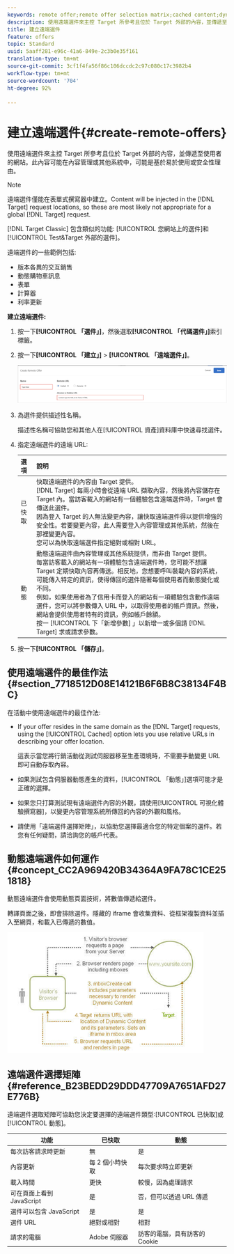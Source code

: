 ```yaml
---
keywords: remote offer;remote offer selection matrix;cached content;dynamic content
description: 使用遠端選件來主控 Target 所參考且位於 Target 外部的內容，並傳遞至使用者的網站。此內容可能在內容管理或其他系統中，可能是基於易於使用或安全性理由。
title: 建立遠端選件
feature: offers
topic: Standard
uuid: 5aaff281-e96c-41a6-849e-2c3b0e35f161
translation-type: tm+mt
source-git-commit: 3cf1f4fa56f86c106dccdc2c97c080c17c3982b4
workflow-type: tm+mt
source-wordcount: '704'
ht-degree: 92%

---
```



# 建立遠端選件{#create-remote-offers}

使用遠端選件來主控 Target 所參考且位於 Target 外部的內容，並傳遞至使用者的網站。此內容可能在內容管理或其他系統中，可能是基於易於使用或安全性理由。

>[!NOTE]
>
>遠端選件僅能在表單式撰寫器中建立。Content will be injected in the [!DNL Target] request locations, so these are most likely not appropriate for a global [!DNL Target] request.
>
>[!DNL Target Classic] 包含類似的功能: [!UICONTROL 您網站上的選件]和 [!UICONTROL Test&amp;Target 外部的選件]。

遠端選件的一些範例包括:

* 版本各異的交互銷售
* 動態購物車訊息
* 表單
* 計算器
* 利率更新

**建立遠端選件:**

1. 按一下&#x200B;**[!UICONTROL 「選件」]**，然後選取&#x200B;**[!UICONTROL 「代碼選件」]**&#x200B;索引標籤。
1. 按一下&#x200B;**[!UICONTROL 「建立」]** > **[!UICONTROL 「遠端選件」]**。

   ![](assets/remote_offer_ui.png)

1. 為選件提供描述性名稱。

   描述性名稱可協助您和其他人在[!UICONTROL 資產]資料庫中快速尋找選件。

1. 指定遠端選件的遠端 URL:

   | 選項 | 說明 |
   |--- |--- |
   | 已快取 | 快取遠端選件的內容由 Target 提供。<br>[!DNL Target] 每兩小時會從遠端 URL 擷取內容，然後將內容儲存在 Target 內。當訪客載入的網站有一個體驗包含遠端選件時，Target 會傳送此選件。<br>因為登入 Target 的人無法變更內容，讓快取遠端選件得以提供增強的安全性。若要變更內容，此人需要登入內容管理或其他系統，然後在那裡變更內容。<br>您可以為快取遠端選件指定絕對或相對 URL。 |
   | 動態 | 動態遠端選件由內容管理或其他系統提供，而非由 Target 提供。<br>每當訪客載入的網站有一項體驗包含遠端選件時，您可能不想讓 Target 定期快取內容再傳送。相反地，您想要呼叫裝載內容的系統，可能傳入特定的資訊，使得傳回的選件隨著每個使用者而動態變化或不同。<br>例如，如果使用者為了信用卡而登入的網站有一項體驗包含動作遠端選件，您可以將參數傳入 URL 中，以取得使用者的帳戶資訊。然後，網站會提供使用者特有的資訊，例如帳戶餘額。<br>按一 [!UICONTROL 下「新增參數] 」以新增一或多個請 [!DNL Target] 求或請求參數。 |

1. 按一下&#x200B;**[!UICONTROL 「儲存」]**。

## 使用遠端選件的最佳作法 {#section_7718512D08E14121B6F6B8C38134F4BC}

在活動中使用遠端選件的最佳作法:

* If your offer resides in the same domain as the [!DNL Target] requests, using the [!UICONTROL Cached] option lets you use relative URLs in describing your offer location.

   這表示當您將行銷活動從測試伺服器移至生產環境時，不需要手動變更 URL 即可自動存取內容。

* 如果測試包含伺服器動態產生的資料，[!UICONTROL 「動態」]選項可能才是正確的選擇。
* 如果您只打算測試現有遠端選件內容的外觀，請使用[!UICONTROL 可視化體驗撰寫器]，以變更內容管理系統所傳回的內容的外觀和風格。
* 請使用「遠端選件選擇矩陣」，以協助您選擇最適合您的特定個案的選件。若您有任何疑問，請洽詢您的帳戶代表。

## 動態遠端選件如何運作 {#concept_CC2A969420B34364A9FA78C1CE251818}

動態遠端選件會使用動態頁面技術，將數值傳遞給選件。

轉譯頁面之後，即會排除選件。隱藏的 iframe 會收集資料、從框架複製資料並插入至網頁，和載入已傳遞的數值。

![](assets/remote_offer_howitworks_2.jpeg)

## 遠端選件選擇矩陣 {#reference_B23BEDD29DDD47709A7651AFD27E776B}

遠端選件選取矩陣可協助您決定要選擇的遠端選件類型:[!UICONTROL 已快取]或[!UICONTROL 動態]。

| 功能 | 已快取 | 動態 |
|--- |--- |--- |
| 每次訪客請求時更新 | 無 | 是 |
| 內容更新 | 每 2 個小時快取 | 每次要求時立即更新 |
| 載入時間 | 更快 | 較慢，因為處理請求 |
| 可在頁面上看到 JavaScript | 是 | 否，但可以透過 URL 傳遞 |
| 選件可以包含 JavaScript | 是 | 是 |
| 選件 URL | 絕對或相對 | 相對 |
| 請求的電腦 | Adobe 伺服器 | 訪客的電腦，具有訪客的 Cookie |
